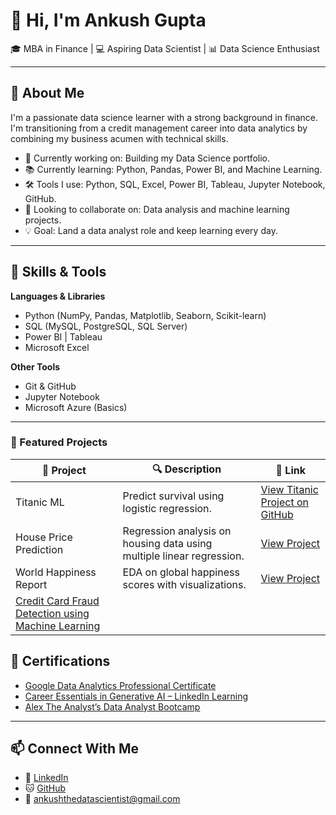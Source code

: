 # 👋 Hi, I'm Ankush Gupta

🎓 MBA in Finance | 💻 Aspiring Data Scientist | 📊 Data Science Enthusiast

---

## 🚀 About Me

I'm a passionate data science learner with a strong background in finance. I'm transitioning from a credit management career into data analytics by combining my business acumen with technical skills.

- 🔭 Currently working on: Building my Data Science portfolio.
- 📚 Currently learning: Python, Pandas, Power BI, and Machine Learning.
- 🛠️ Tools I use: Python, SQL, Excel, Power BI, Tableau, Jupyter Notebook, GitHub.
- 👯 Looking to collaborate on: Data analysis and machine learning projects.
- 💡 Goal: Land a data analyst role and keep learning every day.

---

## 🧰 Skills & Tools

**Languages & Libraries**
- Python (NumPy, Pandas, Matplotlib, Seaborn, Scikit-learn)
- SQL (MySQL, PostgreSQL, SQL Server)
- Power BI | Tableau
- Microsoft Excel

**Other Tools**
- Git & GitHub
- Jupyter Notebook
- Microsoft Azure (Basics)

---

### 🚀 Featured Projects

| 📁 Project | 🔍 Description | 🔗 Link |
|-----------|----------------|--------|
| Titanic ML | Predict survival using logistic regression. | [View Titanic Project on GitHub](https://github.com/AnkushGupta981/AnkushGupta981) | |
| House Price Prediction | Regression analysis on housing data using multiple linear regression. | [View Project](https://github.com/AnkushGupta981/house-price-prediction) |
| World Happiness Report | EDA on global happiness scores with visualizations. | [View Project](https://github.com/AnkushGupta981/world-happiness-report) |
| [Credit Card Fraud Detection using Machine Learning](https://github.com/AnkushGupta981/AnkushGupta981/blob/main/Credit%20Card%20Fraud%20Detection%20using%20Machine%20Learning%20.ipynb) |


## 📜 Certifications

- [Google Data Analytics Professional Certificate](#)
- [Career Essentials in Generative AI – LinkedIn Learning](#)
- [Alex The Analyst’s Data Analyst Bootcamp](#)

---

## 📫 Connect With Me

- 💼 [LinkedIn](https://www.linkedin.com/in/ankushgupta10)
- 🐱 [GitHub](https://github.com/AnkushGupta981)
- 📧 ankushthedatascientist@gmail.com
